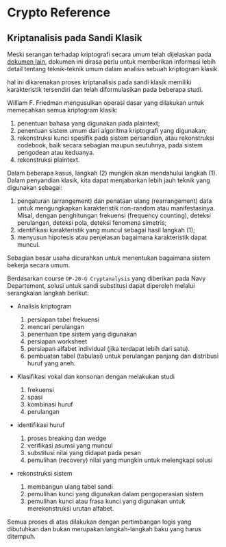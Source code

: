 # Crypto Reference

## Kriptanalisis pada Sandi Klasik 

Meski serangan terhadap kriptografi secara umum telah dijelaskan pada [dokumen lain](../attack.md), dokumen ini dirasa perlu untuk memberikan informasi lebih detail tentang teknik-teknik umum dalam analisis sebuah kriptogram klasik.

hal ini dikarenakan proses kriptanalisis pada sandi klasik memiliki karakteristik tersendiri dan telah diformulasikan pada beberapa studi.

William F. Friedman mengusulkan operasi dasar yang dilakukan untuk memecahkan semua kriptogram klasik:

1. penentuan bahasa yang digunakan pada plaintext;
2. penentuan sistem umum dari algoritma kriptografi yang digunakan;
3. rekonstruksi kunci spesifik pada sistem persandian, atau rekonstruksi codebook, baik secara sebagian maupun seutuhnya, pada sistem pengodean atau keduanya.
4. rekonstruksi plaintext.

Dalam beberapa kasus, langkah (2) mungkin akan mendahului langkah (1). Dalam penyandian klasik, kita dapat menjabarkan lebih jauh teknik yang digunakan sebagai:

1. pengaturan (arrangement) dan penataan ulang (rearrangement) data untuk mengungkapkan karakteristik non-random atau manifestasinya. Misal, dengan penghitungan frekuensi (frequency counting), deteksi perulangan, deteksi pola, deteksi fenomena simetris;
2. identifikasi karakteristik yang muncul sebagai hasil langkah (1);
3. menyusun hipotesis atau penjelasan bagaimana karakteristik dapat muncul.

Sebagian besar usaha dicurahkan untuk menentukan bagaimana sistem bekerja secara umum.

Berdasarkan course `OP-20-G Cryptanalysis` yang diberikan pada Navy Departement, solusi untuk sandi substitusi dapat diperoleh melalui serangkaian langkah berikut:

* Analisis kriptogram

    1. persiapan tabel frekuensi
    2. mencari perulangan
    3. penentuan tipe sistem yang digunakan
    4. persiapan worksheet
    5. persiapan alfabet individual (jika terdapat lebih dari satu).
    6. pembuatan tabel (tabulasi) untuk perulangan panjang dan distribusi huruf yang aneh.

* Klasifikasi vokal dan konsonan dengan melakukan studi

    1. frekuensi
    2. spasi
    3. kombinasi huruf
    4. perulangan

* identifikasi huruf

    1. proses breaking dan wedge
    2. verifikasi asumsi yang muncul
    3. substitusi nilai yang didapat pada pesan
    4. pemulihan (recovery) nilai yang mungkin untuk melengkapi solusi

* rekonstruksi sistem

    1. membangun ulang tabel sandi
    2. pemulihan kunci yang digunakan dalam pengoperasian sistem
    3. pemulihan kunci atau frasa kunci yang digunakan untuk merekonstruksi urutan alfabet.

Semua proses di atas dilakukan dengan pertimbangan logis yang dibutuhkan dan bukan merupakan langkah-langkah baku yang harus ditempuh.

